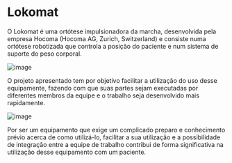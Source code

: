 # Lokomat

O Lokomat é uma ortótese impulsionadora da marcha, desenvolvida pela empresa Hocoma (Hocoma AG, Zurich, Switzerland) e consiste numa ortótese robotizada que controla a posição do paciente e num sistema de suporte do peso corporal.

![image](https://github.com/Liohana/Lokomat/assets/142513545/7a26aca5-ff8d-4f93-af4b-76ad48765949)

O projeto apresentado tem por objetivo facilitar a utilização do uso desse equipamente, fazendo com que suas partes sejam executadas por diferentes membros da equipe e o trabalho seja desenvolvido mais rapidamente.

![image](https://github.com/Liohana/Lokomat/assets/142513545/00bfa064-69c7-4275-b3fd-2772abb16ea8)

Por ser um equipamento que exige um complicado preparo e conhecimento prévio acerca de como utilizá-lo, facilitar a sua utilização e a possibilidade de integração entre a equipe de trabalho contribui de forma significativa na utilização desse equipamento com um paciente. 

